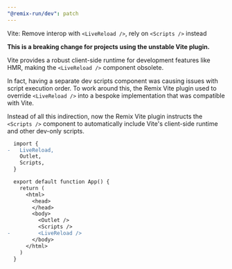 ```yaml
---
"@remix-run/dev": patch
---
```


Vite: Remove interop with `<LiveReload />`, rely on `<Scripts />` instead

**This is a breaking change for projects using the unstable Vite plugin.**

Vite provides a robust client-side runtime for development features like HMR,
making the `<LiveReload />` component obsolete.

In fact, having a separate dev scripts component was causing issues with script execution order.
To work around this, the Remix Vite plugin used to override `<LiveReload />` into a bespoke
implementation that was compatible with Vite.

Instead of all this indirection, now the Remix Vite plugin instructs the `<Scripts />` component
to automatically include Vite's client-side runtime and other dev-only scripts.

```diff
  import {
-   LiveReload,
    Outlet,
    Scripts,
  }

  export default function App() {
    return (
      <html>
        <head>
        </head>
        <body>
          <Outlet />
          <Scripts />
-         <LiveReload />
        </body>
      </html>
    )
  }
```
